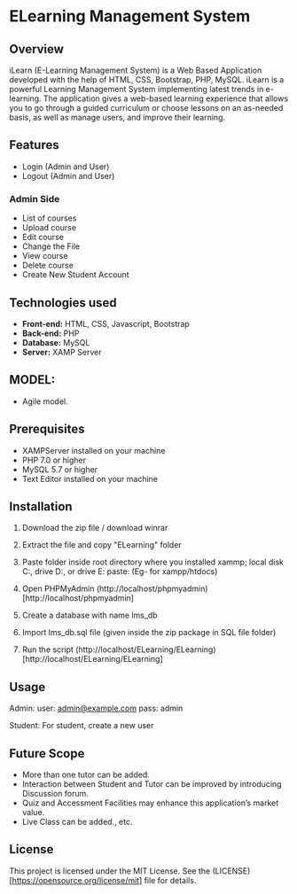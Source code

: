 # ELearning Management System

## Overview

iLearn (E-Learning Management System) is a Web Based Application developed with the help of HTML, CSS, Bootstrap, PHP, MySQL. iLearn is a powerful Learning Management System implementing latest trends in e-learning. The application gives a web-based learning experience that allows you to go through a guided curriculum or choose lessons on an as-needed basis, as well as manage users, and improve their learning.

## Features

- Login (Admin and User)
- Logout (Admin and User)
### Admin Side
- List of courses
- Upload course
- Edit course
- Change the File
- View course
- Delete course
- Create New Student Account

## Technologies used

- **Front-end:** HTML, CSS, Javascript, Bootstrap
- **Back-end:** PHP
- **Database:** MySQL
- **Server:** XAMP Server

## MODEL:

- Agile model.

## Prerequisites

- XAMPServer installed on your machine
- PHP 7.0 or higher
- MySQL 5.7 or higher
- Text Editor installed on your machine

## Installation

1. Download the zip file / download winrar

2. Extract the file and copy "ELearning" folder

3. Paste folder inside root directory where you installed xammp; local disk C:, drive D:, or drive E: paste: (Eg- for xampp/htdocs) 

4. Open PHPMyAdmin (http://localhost/phpmyadmin)[http://localhost/phpmyadmin]

5. Create a database with name lms_db

6. Import lms_db.sql file (given inside the zip package in SQL file folder)

7. Run the script (http://localhost/ELearning/ELearning)[http://localhost/ELearning/ELearning]

## Usage
Admin:
user: admin@example.com
pass: admin

Student: For student, create a new user

## Future Scope

* More than one tutor can be added.
* Interaction between Student and Tutor can be improved by introducing Discussion forum.
* Quiz and Accessment Facilities may enhance this application’s market value.
* Live Class can be added., etc.


## License

This project is licensed under the MIT License. See the (LICENSE)[https://opensource.org/license/mit] file for details.